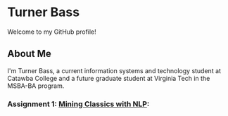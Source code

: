 # Turner Bass

Welcome to my GitHub profile!

## About Me

I'm Turner Bass, a current information systems and technology student at Catawba College and a future graduate student at Virginia Tech in the MSBA-BA program. 


### Assignment 1: [Mining Classics with NLP](https://githubtocolab.com/theturnerbass/Main-Page/blob/main/Chapter_1_HW.ipynb): 

